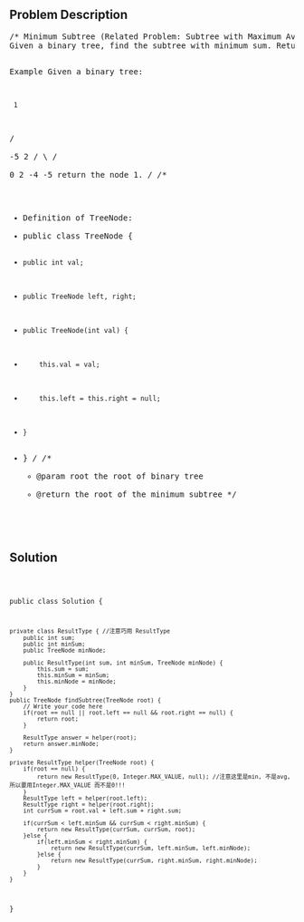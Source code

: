 <!--
<style>
  body { font-family: Arial, sans-serif; }
  .container { max-width: 100%; margin: auto; padding: 20px; }
  .comment-block { background-color: #f9f9f9; padding: 10px; border-left: 5px solid #ccc; max-width: 80%; margin: auto;}
  .code-block { background-color: #f4f4f4; padding: 10px; border: 1px solid #ddd; }
</style>
-->

<div class='container'>
<h2>Problem Description</h2>
<div class='comment-block'>
<pre>
/* Minimum Subtree (Related Problem: Subtree with Maximum Average)
Given a binary tree, find the subtree with minimum sum. Return the root of the subtree.

Example
Given a binary tree:

     1
   /   \
 -5     2
 / \   /  \
0   2 -4  -5 
return the node 1.
*/
/**
 * Definition of TreeNode:
 * public class TreeNode {
 *     public int val;
 *     public TreeNode left, right;
 *     public TreeNode(int val) {
 *         this.val = val;
 *         this.left = this.right = null;
 *     }
 * }
 */
    /**
     * @param root the root of binary tree
     * @return the root of the minimum subtree
     */
</pre>
</div>

<h2>Solution</h2>
<div class='code-block'>
<pre><code class='language-java'>

public class Solution {
     
    private class ResultType { //注意巧用 ResultType
        public int sum;
        public int minSum;
        public TreeNode minNode;
        
        public ResultType(int sum, int minSum, TreeNode minNode) {
            this.sum = sum;
            this.minSum = minSum;
            this.minNode = minNode;
        }
    }
    public TreeNode findSubtree(TreeNode root) {
        // Write your code here
        if(root == null || root.left == null && root.right == null) {
            return root;
        }
        
        ResultType answer = helper(root);
        return answer.minNode;
    }
    
    private ResultType helper(TreeNode root) {
        if(root == null) {
            return new ResultType(0, Integer.MAX_VALUE, null); //注意这里是min, 不是avg, 所以要用Integer.MAX_VALUE 而不是0!!!
        }
        ResultType left = helper(root.left);
        ResultType right = helper(root.right);
        int currSum = root.val + left.sum + right.sum;
        
        if(currSum < left.minSum && currSum < right.minSum) {
            return new ResultType(currSum, currSum, root);
        }else {
            if(left.minSum < right.minSum) {
                return new ResultType(currSum, left.minSum, left.minNode);
            }else {
                return new ResultType(currSum, right.minSum, right.minNode);
            }
        }
    }
}</code></pre>
</div>
</div>
